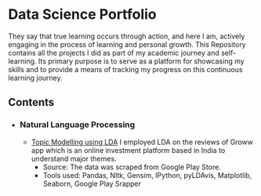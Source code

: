 # Data Science Portfolio

They say that true learning occurs through action, and here I am, actively engaging in the process of learning and personal growth. This Repository contains all the projects I did as part of my academic journey and self-learning. Its primary purpose is to serve as a platform for showcasing my skills and to provide a means of tracking my progress on this continuous learning journey.

## Contents
* ### Natural Language Processing
   * [Topic Modelling using LDA](https://github.com/Sadiya-Zubair/Data-Science-projects/blob/main/Topic%20Modelling%20using%20LDA.ipynb)  I employed LDA on the reviews of Groww 
     app which is an online investment platform based in India to understand major themes.
     * Source: The data was scraped from Google Play Store.
     * Tools used: Pandas, Nltk, Gensim, IPython, pyLDAvis, Matplotlib, Seaborn, Google Play Srapper


  

